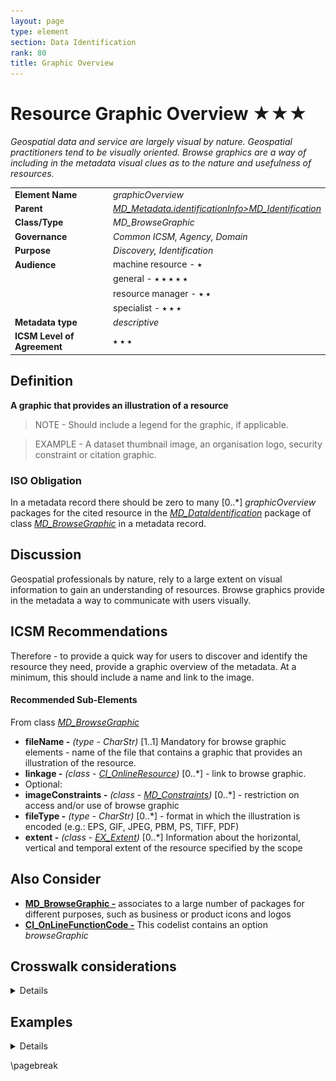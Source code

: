 ```yaml
---
layout: page
type: element
section: Data Identification
rank: 80
title: Graphic Overview
---
```

# Resource Graphic Overview ★★★
*Geospatial data and service are largely visual by nature. Geospatial practitioners tend to be visually oriented. Browse graphics are a way of including in the metadata visual clues as to the nature and usefulness of resources.*

| | |
| --- | --- |
| **Element Name** | *graphicOverview* |
| **Parent** | *[MD_Metadata.identificationInfo>MD_Identification](./class-MD_Identification)* |
| **Class/Type** | *MD_BrowseGraphic* |
| **Governance** | *Common ICSM, Agency, Domain* |
| **Purpose** | *Discovery, Identification* |
| **Audience** | machine resource - ⭑ |
| | general - ⭑ ⭑ ⭑ ⭑ ⭑ |
| | resource manager - ⭑ ⭑ |
| | specialist - ⭑ ⭑ ⭑ |
| **Metadata type** | *descriptive* |
| **ICSM Level of Agreement** | ⭑ ⭑ ⭑ |

## Definition 

**A graphic that provides an illustration of a resource**

>NOTE - Should include a legend for the graphic, if applicable.

>EXAMPLE - A dataset thumbnail image, an organisation logo, security constraint or citation graphic.

### ISO Obligation

In a metadata record there should be zero to many [0..\*] *graphicOverview* packages for the cited resource in the *[MD_DataIdentification](./class-MD_DataIdentification)* package of class *[MD_BrowseGraphic](http://wiki.esipfed.org/index.php/MD_BrowseGraphic)* in a metadata record.



## Discussion  

Geospatial professionals by nature, rely to a large extent on visual information to gain an understanding of resources. Browse graphics provide in the metadata a way to communicate with users visually. 

## ICSM Recommendations 

Therefore - to provide a quick way for users to discover and identify the resource they need, provide a graphic overview of the metadata. At a minimum, this should include a name and link to the image.

#### Recommended Sub-Elements 

From class *[MD_BrowseGraphic](http://wiki.esipfed.org/index.php/MD_BrowseGraphic)*

- **fileName -** *(type - CharStr)* [1..1] Mandatory for browse graphic elements - name of the file that contains a graphic that provides an illustration of the resource. 
- **linkage -** *(class - [CI_OnlineResource](./class-CI_OnlineResource))* [0..\*] - link to browse graphic.
- Optional:
 - **imageConstraints -** *(class - [MD_Constraints](./class-MD_Constraints))* [0..\*] - restriction on access and/or use of browse graphic
 - **fileType -** *(type - CharStr)* [0..\*] - format in which the illustration is encoded (e.g.: EPS, GIF, JPEG, PBM, PS, TIFF, PDF)
 - **extent -** *(class - [EX_Extent](./ResourceExtent))* [0..\*] Information about the horizontal, vertical and temporal extent of the resource specified by the scope
  
 ## Also Consider

 - **[MD_BrowseGraphic -](http://wiki.esipfed.org/index.php/MD_BrowseGraphic)** associates to a large number of packages for different purposes, such as business or product icons and logos
 - **[CI_OnLineFunctionCode -](http://wiki.esipfed.org/index.php/ISO_19115-3_Codelists#CI_OnLineFunctionCode)** This codelist contains an option *browseGraphic*
  
## Crosswalk considerations 

<details>

### ISO19139 

**browseGraphic** is a new package in iso19115-1. New elements include:
- **MD_BrowseGraphic.imageConstraint** *(class - [MD_Constraints](./class-MD_Constraints))
 - This new element was added in order to allow the specification of constraints on a browse graphic associated with a resource.
- **MD_BrowseGraphic.linkage** *(class - [CI_OnlineResource](./class-CI_OnlineResource))
 - This new element was added in order to allow a straightforward specification of the link to the browse graphic and the capability to add additionalinformation (name, description, …) about that graphic.

</details>



## Examples

<details>

### XML -

```
<mdb:MD_Metadata>
....
  <mdb:identificationInfo>
   <mri:MD_DataIdentification>
     <mri:citation>
      <cit:CI_Citation>
        ....
        <cit:graphic>
         <mcc:MD_BrowseGraphic>
           <mcc:fileName>
            <gco:CharacterString>
            https://static.wixstatic.com/media
            /414fd2_2f712656fb5547f39a08a53aab98cc29~mv2.png/v1
            /fill/w_92,h_146,al_c,q_80,usm_0.66_1.00_0.01
            /IFaGR9yg.webp</gco:CharacterString>
           </mcc:fileName>
           <mcc:linkage>
            <cit:CI_OnlineResource>
              <cit:linkage>
               <gco:CharacterString>
               https://static.wixstatic.com/media
               /414fd2_2f712656fb5547f39a08a53aab98cc29~mv2.png
               /v1/fill/w_92,h_146,al_c,q_80,usm_0.66_1.00_0.01
               /IFaGR9yg.webp
               </gco:CharacterString>
              </cit:linkage>
              <cit:protocol>
               <gco:CharacterString>
                WWW:LINK-1.0-http--link
               </gco:CharacterString>
              </cit:protocol>
              <cit:name gco:nilReason="missing">
               <gco:CharacterString/>
              </cit:name>
              <cit:description gco:nilReason="missing">
               <gco:CharacterString/>
              </cit:description>
              <cit:function>
               <cit:CI_OnLineFunctionCode codeList=
               "https://schemas.isotc211.org/19115/resources
               /Codelist/cat/codelists.xml#CI_OnLineFunctionCode"
               codeListValue="browseGraphic"/>
              </cit:function>
            </cit:CI_OnlineResource>
           </mcc:linkage>
         </mcc:MD_BrowseGraphic>
         ....
      </cit:CI_Citation>
     </mri:citation>
   </mri:MD_DataIdentification>
  </mdb:identificationInfo>
....
</mdb:MD_Metadata>
```

### UML diagrams

Recommended elements highlighted in Yellow

![browseGraphic](../images/BrowseGraphicUML.png)

</details>

\pagebreak

